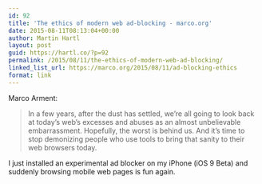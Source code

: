 ```yaml
---
id: 92
title: 'The ethics of modern web ad-blocking - marco.org'
date: 2015-08-11T08:13:04+00:00
author: Martin Hartl
layout: post
guid: https://hartl.co/?p=92
permalink: /2015/08/11/the-ethics-of-modern-web-ad-blocking/
linked_list_url: https://marco.org/2015/08/11/ad-blocking-ethics
format: link
---
```

Marco Arment:

> In a few years, after the dust has settled, we’re all going to look back at today’s web’s excesses and abuses as an almost unbelievable embarrassment. Hopefully, the worst is behind us. And it’s time to stop demonizing people who use tools to bring that sanity to their web browsers today. 

I just installed an experimental ad blocker on my iPhone (iOS 9 Beta) and suddenly browsing mobile web pages is fun again.